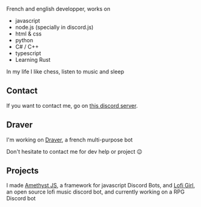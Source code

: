 French and english developper, works on
* javascript
* node.js (specially in discord.js)
* html & css
* python
* C# / C++
* typescript
* Learning Rust

In my life I like chess, listen to music and sleep

## Contact

If you want to contact me, go on [this discord server](https://discord.gg/fHyN5w84g6).

## Draver

I'm working on [Draver](https://github.com/DraverBot/DraverBot), a french multi-purpose bot

Don't hesitate to contact me for dev help or project :wink:

## Projects

I made [Amethyst JS](https://github.com/Greensky-gs/AmethystJS), a framework for javascript Discord Bots, and [Lofi Girl](https://github.com/Greensky-gs/lofi-girl), an open source lofi music discord bot, and currently working on a RPG Discord bot
